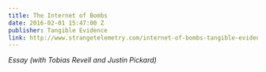 ```yaml
---
title: The Internet of Bombs
date: 2016-02-01 15:47:00 Z
publisher: Tangible Evidence
link: http://www.strangetelemetry.com/internet-of-bombs-tangible-evidence/
---
```


*Essay (with Tobias Revell and Justin Pickard)*